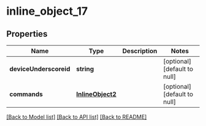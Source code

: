 # inline_object_17

## Properties
Name | Type | Description | Notes
------------ | ------------- | ------------- | -------------
**deviceUnderscoreid** | **string** |  | [optional] [default to null]
**commands** | [**InlineObject2**](InlineObject2.md) |  | [optional] [default to null]

[[Back to Model list]](../README.md#documentation-for-models) [[Back to API list]](../README.md#documentation-for-api-endpoints) [[Back to README]](../README.md)


